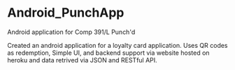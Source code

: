 # Android_PunchApp
Android application for Comp 391/L Punch'd

Created an android application for a loyalty card application. Uses QR codes as redemption, Simple UI, and backend support 
via website hosted on heroku and data retrived via JSON and RESTful API.
